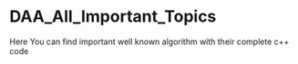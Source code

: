 # DAA_All_Important_Topics

Here You can find important well known algorithm with their complete c++ code 
